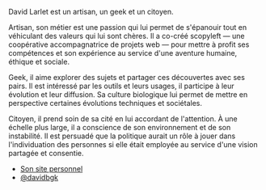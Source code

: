 David Larlet est un artisan, un geek et un citoyen.

Artisan, son métier est une passion qui lui permet de s'épanouir tout en véhiculant des valeurs qui lui sont chères. Il a co-créé scopyleft — une coopérative accompagnatrice de projets web — pour mettre à profit ses compétences et son expérience au service d'une aventure humaine, éthique et sociale.

Geek, il aime explorer des sujets et partager ces découvertes avec ses pairs. Il est intéressé par les outils et leurs usages, il participe à leur évolution et leur diffusion. Sa culture biologique lui permet de mettre en perspective certaines évolutions techniques et sociétales.

Citoyen, il prend soin de sa cité en lui accordant de l'attention. À une échelle plus large, il a conscience de son environnement et de son instabilité. Il est persuadé que la politique aurait un rôle à jouer dans l'individuation des personnes si elle était employée au service d'une vision partagée et consentie.

- [Son site personnel](https://larlet.fr/david)
- [@davidbgk](https://twitter.com/davidbgk)
